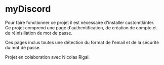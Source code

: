 # myDiscord

Pour faire fonctionner ce projet il est nécessaire d'installer customtkinter. Ce projet comprend une page d'authentification, de création de compte et de réinisiliation de mot de passe.

Ces pages inclus toutes une détection du format de l'email et de la sécurité du mot de passe.

Projet en colaboration avec Nicolas Rigal.